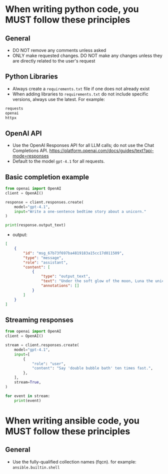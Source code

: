 # When writing python code, you MUST follow these principles

## General

- DO NOT remove any comments unless asked
- ONLY make requested changes. DO NOT make any changes unless they are directly related to the user's request

## Python Libraries

- Always create a `requirements.txt` file if one does not already exist
- When adding libraries to `requirements.txt` do not include specific versions, always use the latest. For example:

```requirements.txt
requests
openai
httpx
```

## OpenAI API

- Use the OpenAI Responses API for all LLM calls; do not use the Chat Completions API. <https://platform.openai.com/docs/guides/text?api-mode=responses>
- Default to the model `gpt-4.1` for all requests.

## Basic completion example

```python
from openai import OpenAI
client = OpenAI()

response = client.responses.create(
    model="gpt-4.1",
    input="Write a one-sentence bedtime story about a unicorn."
)

print(response.output_text)
```

- output:

```json
[
    {
        "id": "msg_67b73f697ba4819183a15cc17d011509",
        "type": "message",
        "role": "assistant",
        "content": [
            {
                "type": "output_text",
                "text": "Under the soft glow of the moon, Luna the unicorn danced through fields of twinkling stardust, leaving trails of dreams for every child asleep.",
                "annotations": []
            }
        ]
    }
]
```

## Streaming responses

```python
from openai import OpenAI
client = OpenAI()

stream = client.responses.create(
    model="gpt-4.1",
    input=[
        {
            "role": "user",
            "content": "Say 'double bubble bath' ten times fast.",
        },
    ],
    stream=True,
)

for event in stream:
    print(event)
```

# When writing ansible code, you MUST follow these principles

## General

- Use the fully-qualified collection names (fqcn). for example: `ansible.builtin.shell`
